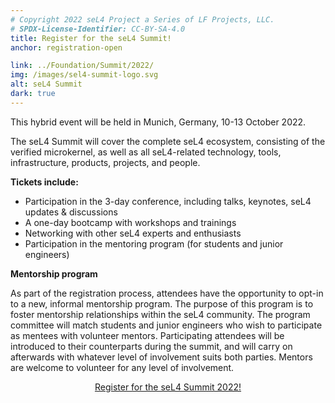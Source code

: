 ```yaml
---
# Copyright 2022 seL4 Project a Series of LF Projects, LLC.
# SPDX-License-Identifier: CC-BY-SA-4.0
title: Register for the seL4 Summit!
anchor: registration-open

link: ../Foundation/Summit/2022/
img: /images/sel4-summit-logo.svg
alt: seL4 Summit
dark: true
---
```


This hybrid event will be held in Munich, Germany, 10-13 October 2022.

The seL4 Summit will cover the complete seL4 ecosystem, consisting of the
verified microkernel, as well as all seL4-related technology, tools,
infrastructure, products, projects, and people.

**Tickets include:**

- Participation in the 3-day conference, including talks, keynotes, seL4 updates & discussions
- A one-day bootcamp with workshops and trainings
- Networking with other seL4 experts and enthusiasts
- Participation in the mentoring program (for students and junior engineers)

**Mentorship program**

As part of the registration process, attendees have the opportunity to opt-in to
a new, informal mentorship program. The purpose of this program is to foster
mentorship relationships within the seL4 community. The program committee will
match students and junior engineers who wish to participate as mentees with
volunteer mentors. Participating attendees will be introduced to their
counterparts during the summit, and will carry on afterwards with whatever level
of involvement suits both parties. Mentors are welcome to volunteer for any
level of involvement.

<div style="text-align: center">
  <a href="https://hopin.com/events/sel4-summit-2022/registration"
     class="emph" >Register for the seL4 Summit 2022!</a>
</div>
